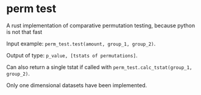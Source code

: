 # perm test
A rust implementation of comparative permutation testing, because python is not that fast

Input example: ` perm_test.test(amount, group_1, group_2) `.

Output of type: `p_value, [tstats of permutations]`.

Can also return a single tstat if called with `perm_test.calc_tstat(group_1, group_2)`.

Only one dimensional datasets have been implemented.

